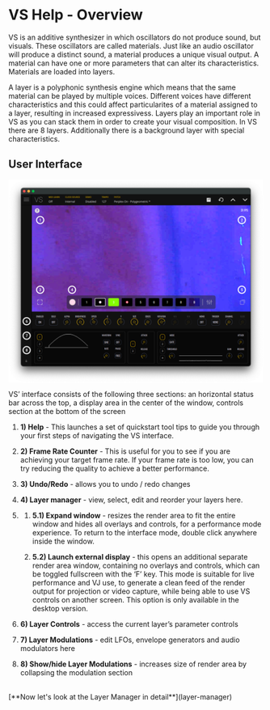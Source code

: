 # VS Help - Overview

VS is an additive synthesizer in which oscillators do not produce sound, but visuals. These oscillators are called materials. Just like an audio oscillator will produce a distinct sound, a material produces a unique visual output. A material can have one or more parameters that can alter its characteristics. Materials are loaded into layers.

A layer is a polyphonic synthesis engine which means that the same material can be played by multiple voices. Different voices have different characteristics and this could affect particularites of a material assigned to a layer, resulting in increased expressivess. Layers play an important role in VS as you can stack them in order to create your visual composition. In VS there are 8 layers. Additionally there is a background layer with special characteristics.

## User Interface

<img alt="VS Screen" align="center" src="/vs/images/overview@2x.png" />

VS’ interface consists of the following three sections: an horizontal status bar across the top, a display area in the center of the window, controls section at the bottom of the screen

1. **1) Help** - This launches a set of quickstart tool tips to guide you through your first steps of navigating the VS interface.

2. **2) Frame Rate Counter** - This is useful for you to see if you are achieving your target frame rate. If your frame rate is too low, you can try reducing the quality to achieve a better performance.

3. **3) Undo/Redo** - allows you to undo / redo changes

4. **4) Layer manager** - view, select, edit and reorder your layers here.

5.  
    1. **5.1) Expand window** - resizes the render area to fit the entire window and hides all overlays and controls, for a performance mode experience. To return to the interface mode, double click anywhere inside the window.

    2. **5.2) Launch external display** - this opens an additional separate render area window, containing no overlays and controls, which can be toggled fullscreen with the ‘F’ key. This mode is suitable for live performance and VJ use, to generate a clean feed of the render output for projection or video capture, while being able to use VS controls on another screen. This option is only available in the desktop version.

6. **6) Layer Controls** - access the current layer’s parameter controls
7. **7) Layer Modulations** - edit LFOs, envelope generators and audio modulators here

8. **8) Show/hide Layer Modulations** - increases size of render area by collapsing the modulation section
<br/>
[**Now let's look at the Layer Manager in detail**](layer-manager)
